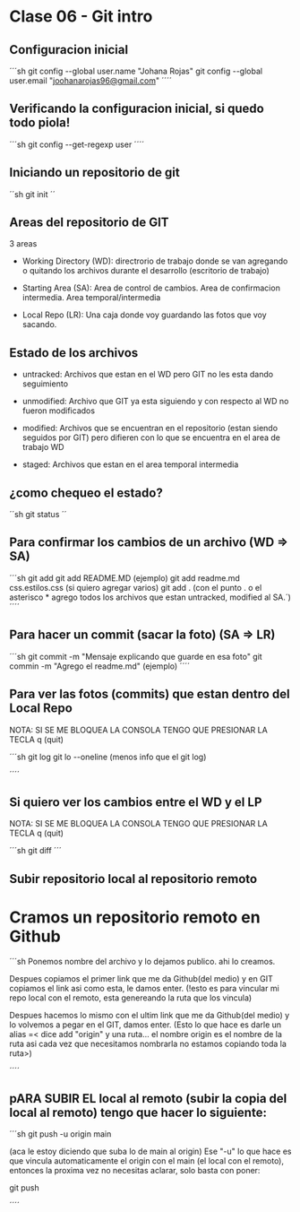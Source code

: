 # Clase 06 - Git intro

## Configuracion inicial

´´´sh
git config --global user.name "Johana Rojas"
git config --global user.email "joohanarojas96@gmail.com"
´´´´

## Verificando la configuracion inicial, si quedo todo piola!

´´´sh
git config --get-regexp user
´´´´

## Iniciando un repositorio de git 

´´sh
git init
´´


## Areas del repositorio de GIT

3 areas

* Working Directory (WD): directrorio de trabajo donde se van agregando o quitando los archivos durante el desarrollo (escritorio de trabajo)

* Starting Area (SA): Area de control de cambios. Area de confirmacion intermedia. Area temporal/intermedia

* Local Repo (LR): Una caja donde voy guardando las fotos que voy sacando.


## Estado de los archivos

* untracked: Archivos que estan en el WD pero GIT no les esta dando seguimiento

* unmodified: Archivo que GIT ya esta siguiendo y con respecto al WD no fueron modificados

* modified: Archivos que se encuentran en el repositorio (estan siendo seguidos por GIT) pero difieren con lo que se encuentra en el area de trabajo WD

* staged: Archivos que estan en el area temporal intermedia



## ¿como chequeo el estado?

´´sh
git status
´´

## Para confirmar los cambios de un archivo (WD => SA)

´´´sh
git add <nombre del archivo>
git add README.MD   (ejemplo)
git add readme.md css.estilos.css  (si quiero agregar varios)
git add .     (con el punto . o el asterisco *  agrego todos los archivos que estan untracked, modified al SA.´)
´´´´


## Para hacer un commit (sacar la foto) (SA => LR)

´´´sh
git commit -m "Mensaje explicando que guarde en esa foto"
git commin -m "Agrego el readme.md"  (ejemplo)
´´´´

## Para ver las fotos (commits) que estan dentro del Local Repo
NOTA: SI SE ME BLOQUEA LA CONSOLA TENGO QUE PRESIONAR LA TECLA q (quit)

 ´´´sh
git log 
git lo --oneline      (menos info que el git log)

 ´´´´

 ## Si quiero ver los cambios entre el WD y el LP
NOTA: SI SE ME BLOQUEA LA CONSOLA TENGO QUE PRESIONAR LA TECLA q (quit)

 ´´´sh
 git diff
 ´´´


 ## Subir repositorio local al repositorio remoto

 # Cramos un repositorio remoto en Github

 ´´´sh
 Ponemos nombre del archivo y lo dejamos publico. ahi lo creamos.

 Despues copiamos el primer link que me da Github(del medio) y en GIT copiamos el link asi como esta, le damos enter. 
(!esto es para vincular mi repo local con el remoto, esta genereando la ruta que los vincula)

Despues hacemos lo mismo con el ultim link que me da Github(del medio) y lo volvemos a pegar en el GIT, damos enter. 
(Esto lo que hace es darle un alias =< dice add "origin" y una ruta... el nombre origin es el nombre de la ruta asi cada vez que necesitamos nombrarla no estamos copiando toda la ruta>)

 ´´´´

 ## pARA SUBIR EL local al remoto (subir la copia del local al remoto) tengo que hacer lo siguiente:

´´´sh
git push -u origin main      

(aca le estoy diciendo que suba lo de main al origin)
Ese "-u" lo que hace es que vincula automaticamente el origin con el main (el local con el remoto), entonces la proxima vez no necesitas aclarar, solo basta con poner:


git push
 
´´´´





